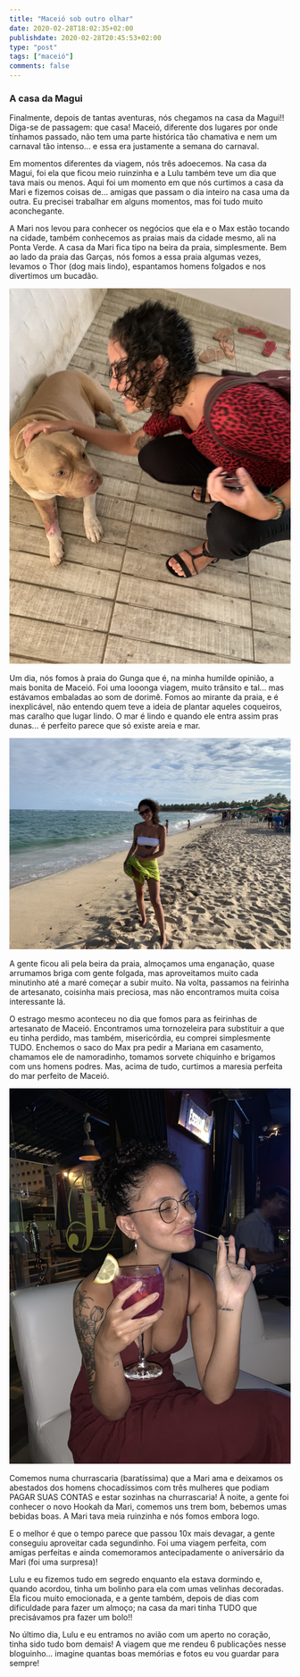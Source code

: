 ```yaml
---
title: "Maceió sob outro olhar"
date: 2020-02-28T18:02:35+02:00
publishdate: 2020-02-28T20:45:53+02:00
type: "post"
tags: ["maceió"]
comments: false
---
```

### A casa da Magui

Finalmente, depois de tantas aventuras, nós chegamos na casa da Magui!! Diga-se de passagem: que casa! Maceió, diferente dos lugares por onde tínhamos passado, não tem uma parte histórica tão chamativa e nem um carnaval tão intenso... e essa era justamente a semana do carnaval.

Em momentos diferentes da viagem, nós três adoecemos. Na casa da Magui, foi ela que ficou meio ruinzinha e a Lulu também teve um dia que tava mais ou menos. Aqui foi um momento em que nós curtimos a casa da Mari e fizemos coisas de... amigas que passam o dia inteiro na casa uma da outra. Eu precisei trabalhar em alguns momentos, mas foi tudo muito aconchegante. 

A Mari nos levou para conhecer os negócios que ela e o Max estão tocando na cidade, também conhecemos as praias mais da cidade mesmo, ali na Ponta Verde. A casa da Mari fica tipo na beira da praia, simplesmente. Bem ao lado da praia das Garças, nós fomos a essa praia algumas vezes, levamos o Thor (dog mais lindo), espantamos homens folgados e nos divertimos um bucadão. 

![Image](image.jpeg "icon")

Um dia, nós fomos à praia do Gunga que é, na minha humilde opinião, a mais bonita de Maceió. Foi uma looonga viagem, muito trânsito e tal... mas estávamos embaladas ao som de dorimê. Fomos ao mirante da praia, e é inexplicável, não entendo quem teve a ideia de plantar aqueles coqueiros, mas caralho que lugar lindo. O mar é lindo e quando ele entra assim pras dunas... é perfeito parece que só existe areia e mar.

![Image](image2.jpeg "icon")

A gente ficou ali pela beira da praia, almoçamos uma enganação, quase arrumamos briga com gente folgada, mas aproveitamos muito cada minutinho até a maré começar a subir muito. Na volta, passamos na feirinha de artesanato, coisinha mais preciosa, mas não encontramos muita coisa interessante lá.

O estrago mesmo aconteceu no dia que fomos para as feirinhas de artesanato de Maceió. Encontramos uma tornozeleira para substituir a que eu tinha perdido, mas também, misericórdia, eu comprei simplesmente TUDO. Enchemos o saco do Max pra pedir a Mariana em casamento, chamamos ele de namoradinho, tomamos sorvete chiquinho e brigamos com uns homens podres. Mas, acima de tudo, curtimos a maresia perfeita do mar perfeito de Maceió. 

![Image](image3.jpeg "icon")

Comemos numa churrascaria (baratíssima) que a Mari ama e deixamos os abestados dos homens chocadíssimos com três mulheres que podiam PAGAR SUAS CONTAS e estar sozinhas na churrascaria! À noite, a gente foi conhecer o novo Hookah da Mari, comemos uns trem bom, bebemos umas bebidas boas. A Mari tava meia ruinzinha e nós fomos embora logo. 

E o melhor é que o tempo parece que passou 10x mais devagar, a gente conseguiu aproveitar cada segundinho. Foi uma viagem perfeita, com amigas perfeitas e ainda comemoramos antecipadamente o aniversário da Mari (foi uma surpresa)!

Lulu e eu fizemos tudo em segredo enquanto ela estava dormindo e, quando acordou, tinha um bolinho para ela com umas velinhas decoradas. Ela ficou muito emocionada, e a gente também, depois de dias com dificuldade para fazer um almoço; na casa da mari tinha TUDO que precisávamos pra fazer um bolo!!

No último dia, Lulu e eu entramos no avião com um aperto no coração, tinha sido tudo bom demais! A viagem que me rendeu 6 publicações nesse bloguinho... imagine quantas boas memórias e fotos eu vou guardar para sempre!